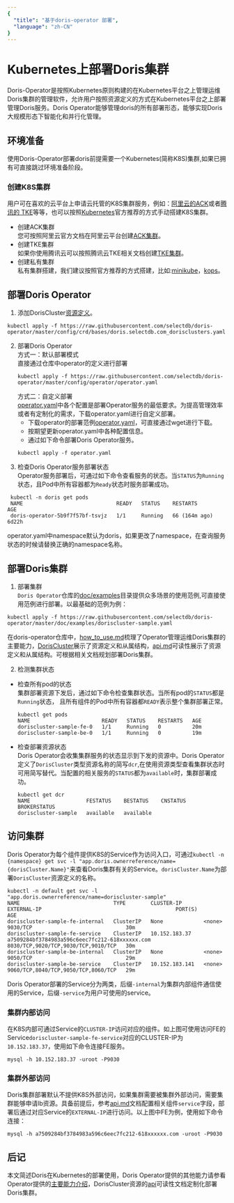 ```yaml
---
{
  "title": "基于doris-operator 部署",
  "language": "zh-CN"
}
---
```


<!-- 
Licensed to the Apache Software Foundation (ASF) under one
or more contributor license agreements.  See the NOTICE file
distributed with this work for additional information
regarding copyright ownership.  The ASF licenses this file
to you under the Apache License, Version 2.0 (the
"License"); you may not use this file except in compliance
with the License.  You may obtain a copy of the License at

  http://www.apache.org/licenses/LICENSE-2.0

Unless required by applicable law or agreed to in writing,
software distributed under the License is distributed on an
"AS IS" BASIS, WITHOUT WARRANTIES OR CONDITIONS OF ANY
KIND, either express or implied.  See the License for the
specific language governing permissions and limitations
under the License.
-->

# Kubernetes上部署Doris集群

<version since="dev"></version>
Doris-Operator是按照Kubernetes原则构建的在Kubernetes平台之上管理运维Doris集群的管理软件，允许用户按照资源定义的方式在Kubernetes平台之上部署管理Doris服务。Doris Operator能够管理doris的所有部署形态，能够实现Doris大规模形态下智能化和并行化管理。
## 环境准备
使用Doris-Operator部署doris前提需要一个Kubernetes(简称K8S)集群,如果已拥有可直接跳过环境准备阶段。
### 创建K8S集群
用户可在喜欢的云平台上申请云托管的K8S集群服务，例如：[阿里云的ACK](https://www.aliyun.com/product/kubernetes)或者[腾讯的 TKE](https://cloud.tencent.com/product/tke)等等，也可以按照[Kubernetes](https://kubernetes.io/docs/setup/)官方推荐的方式手动搭建K8S集群。 
- 创建ACK集群  
您可按照阿里云官方文档在阿里云平台创建[ACK集群](https://help.aliyun.com/zh/ack/ack-managed-and-ack-dedicated/getting-started/getting-started/)。
- 创建TKE集群  
如果你使用腾讯云可以按照腾讯云TKE相关文档创建[TKE集群](https://cloud.tencent.com/document/product/457/54231)。
- 创建私有集群  
私有集群搭建，我们建议按照官方推荐的方式搭建，比如:[minikube](https://minikube.sigs.k8s.io/docs/start/)，[kops](https://kubernetes.io/zh-cn/docs/setup/production-environment/tools/kops/)。

## 部署Doris Operator
1. 添加DorisCluster[资源定义](https://kubernetes.io/zh-cn/docs/concepts/extend-kubernetes/api-extension/custom-resources/)。
```shell
kubectl apply -f https://raw.githubusercontent.com/selectdb/doris-operator/master/config/crd/bases/doris.selectdb.com_dorisclusters.yaml
```
2. 部署Doris Operator  
   方式一：默认部署模式  
   直接通过仓库中operator的定义进行部署   
   ```shell
   kubectl apply -f https://raw.githubusercontent.com/selectdb/doris-operator/master/config/operator/operator.yaml
   ```
   方式二：自定义部署  
   [operator.yaml](https://github.com/selectdb/doris-operator/blob/master/config/operator/operator.yaml)中各个配置是部署Operator服务的最低要求。为提高管理效率或者有定制化的需求，下载operator.yaml进行自定义部署。  
   - 下载operator的部署范例[operator.yaml](https://raw.githubusercontent.com/selectdb/doris-operator/master/config/operator/operator.yaml)，可直接通过wget进行下载。
   - 按期望更新operator.yaml中各种配置信息。
   - 通过如下命令部署Doris Operator服务。
   ```shell
   kubectl apply -f operator.yaml
   ```
3. 检查Doris Operator服务部署状态  
Operator服务部署后，可通过如下命令查看服务的状态。当`STATUS`为`Running`状态，且Pod中所有容器都为`Ready`状态时服务部署成功。
```
 kubectl -n doris get pods
 NAME                              READY   STATUS    RESTARTS        AGE
 doris-operator-5b9f7f57bf-tsvjz   1/1     Running   66 (164m ago)   6d22h
```
operator.yaml中namespace默认为doris，如果更改了namespace，在查询服务状态的时候请替换正确的namespace名称。
## 部署Doris集群
1. 部署集群   
`Doris Operator`仓库的[doc/examples](https://github.com/selectdb/doris-operator/tree/master/doc/examples)目录提供众多场景的使用范例,可直接使用范例进行部署。以最基础的范例为例：
```
kubectl apply -f https://raw.githubusercontent.com/selectdb/doris-operator/master/doc/examples/doriscluster-sample.yaml
```
在doris-operator仓库中，[how_to_use.md](https://github.com/selectdb/doris-operator/tree/master/doc/how_to_use.md)梳理了Operator管理运维Doris集群的主要能力，[DorisCluster](https://github.com/selectdb/doris-operator/blob/master/api/doris/v1/types.go)展示了资源定义和从属结构，[api.md](https://github.com/selectdb/doris-operator/tree/master/doc/api.md)可读性展示了资源定义和从属结构。可根据相关文档规划部署Doris集群。  

2. 检测集群状态
- 检查所有pod的状态  
集群部署资源下发后，通过如下命令检查集群状态。当所有pod的`STATUS`都是`Running`状态， 且所有组件的Pod中所有容器都`READY`表示整个集群部署正常。
  ```shell
  kubectl get pods
  NAME                       READY   STATUS    RESTARTS   AGE
  doriscluster-sample-fe-0   1/1     Running   0          20m
  doriscluster-sample-be-0   1/1     Running   0          19m
  ```
- 检查部署资源状态  
Doris Operator会收集集群服务的状态显示到下发的资源中。Doris Operator定义了`DorisCluster`类型资源名称的简写`dcr`,在使用资源类型查看集群状态时可用简写替代。当配置的相关服务的`STATUS`都为`available`时，集群部署成功。
  ```shell
  kubectl get dcr
  NAME                  FESTATUS    BESTATUS    CNSTATUS   BROKERSTATUS
  doriscluster-sample   available   available
  ```
## 访问集群
Doris Operator为每个组件提供K8S的Service作为访问入口，可通过`kubectl -n {namespace} get svc -l "app.doris.ownerreference/name={dorisCluster.Name}"`来查看Doris集群有关的Service。`dorisCluster.Name`为部署`DorisCluster`资源定义的名称。
```shell
kubectl -n default get svc -l "app.doris.ownerreference/name=doriscluster-sample"
NAME                              TYPE        CLUSTER-IP       EXTERNAL-IP                                           PORT(S)                               AGE
doriscluster-sample-fe-internal   ClusterIP   None             <none>                                                9030/TCP                              30m
doriscluster-sample-fe-service    ClusterIP   10.152.183.37    a7509284bf3784983a596c6eec7fc212-618xxxxxx.com        8030/TCP,9020/TCP,9030/TCP,9010/TCP   30m
doriscluster-sample-be-internal   ClusterIP   None             <none>                                                9050/TCP                              29m
doriscluster-sample-be-service    ClusterIP   10.152.183.141   <none>                                                9060/TCP,8040/TCP,9050/TCP,8060/TCP   29m
```
Doris Operator部署的Service分为两类，后缀`-internal`为集群内部组件通信使用的Service，后缀`-service`为用户可使用的service。 
### 集群内部访问  
在K8S内部可通过Service的`CLUSTER-IP`访问对应的组件。如上图可使用访问FE的Service`doriscluster-sample-fe-service`对应的CLUSTER-IP为`10.152.183.37`，使用如下命令连接FE服务。
```shell
mysql -h 10.152.183.37 -uroot -P9030
```
### 集群外部访问  
Doris集群部署默认不提供K8S外部访问，如果集群需要被集群外部访问，需要集群能够申请lb资源。具备前提后，参考[api.md](https://github.com/selectdb/doris-operator/blob/master/doc/api.md)文档配置相关组件`service`字段，部署后通过对应Service的`EXTERNAL-IP`进行访问。以上图中FE为例，使用如下命令连接：
```shell
mysql -h a7509284bf3784983a596c6eec7fc212-618xxxxxx.com -uroot -P9030
```
## 后记
本文简述Doris在Kubernetes的部署使用，Doris Operator提供的其他能力请参看Operator提供的[主要能力介绍](https://github.com/selectdb/doris-operator/tree/master/doc/how_to_use.md)，DorisCluster资源的[api](https://github.com/selectdb/doris-operator/blob/master/doc/api.md)可读性文档定制化部署Doris集群。


